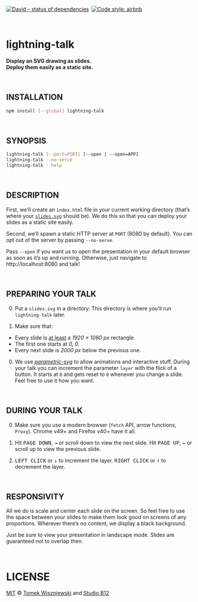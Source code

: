 [![David – status of dependencies
](https://img.shields.io/david/studio-b12/lightning-talk.svg?style=flat-square
)](https://david-dm.org/studio-b12/lightning-talk
) [![Code style: airbnb
](https://img.shields.io/badge/code%20style-airbnb-777777.svg?style=flat-square
)](https://github.com/airbnb/javascript
)




<a id="/"></a>&nbsp;

# lightning-talk

**Display an SVG drawing as slides.  
Deploy them easily as a static site.**




<a id="/installation"></a>&nbsp;

## INSTALLATION

```sh
npm install [--global] lightning-talk
```




<a id="/synopsis"></a>&nbsp;

## SYNOPSIS

```sh
lightning-talk [--port=PORT] [--open | --open=APP]  
lightning-talk --no-serve  
lightning-talk --help
```




<a id="/description"></a>&nbsp;

## DESCRIPTION

First, we’ll create an `index.html` file in your current working directory (that’s where your [`slides.svg`](#/preparing-your-talk) should be). We do this so that you can deploy your slides as a static site easily.

Second, we’ll spawn a static HTTP server at `PORT` (8080 by default). You can opt out of the server by passing `--no-serve`.

Pass `--open` if you want us to open the presentation in your default browser as soon as it’s up and running. Otherwise, just navigate to http://localhost:8080 and talk!




<a id="/preparing-your-talk"></a>&nbsp;

## PREPARING YOUR TALK

0. Put a `slides.svg` in a directory. This directory is where you’ll run `lightning-talk` later.

0. Make sure that:
  * Every slide is [at least](#/responsivity) a *1920 × 1080 px* rectangle.
  * The first one starts at *0, 0*.
  * Every next slide is *2000 px* below the previous one.

0. We use [*parametric-svg*](https://git.io/parametric-svg) to allow animations and interactive stuff. During your talk you can increment the parameter `layer` with the flick of a button. It starts at `0` and gets reset to `0` whenever you change a slide. Feel free to use it how you want.




<a id="/during-your-talk"></a>&nbsp;

## DURING YOUR TALK

0. Make sure you use a modern browser (`fetch` API, arrow functions, `Proxy`). Chrome v49+ and Firefox v40+ have it all.

0. Hit <kbd>PAGE DOWN</kbd>, <kbd>→</kbd> or scroll down to view the next slide. Hit <kbd>PAGE UP</kbd>, <kbd>←</kbd> or scroll up to view the previous slide.

0. <kbd>LEFT CLICK</kbd> or <kbd>↓</kbd> to increment the layer. <kbd>RIGHT CLICK</kbd> or <kbd>↑</kbd> to decrement the layer.




<a id="/responsivity"></a>&nbsp;

## RESPONSIVITY

All we do is scale and center each slide on the screen. So feel free to use the space between your slides to make them look good on screens of any proportions. Wherever there’s no content, we display a black background.

Just be sure to view your presentation in landscape mode. Slides are guaranteed not to overlap then.




<a id="/license"></a>&nbsp;

# LICENSE

[MIT](https://git.io/lightning-talk.License) © [Tomek Wiszniewski](https://github.com/tomekwi) and [Studio B12](https://github.com/studio-b12)
